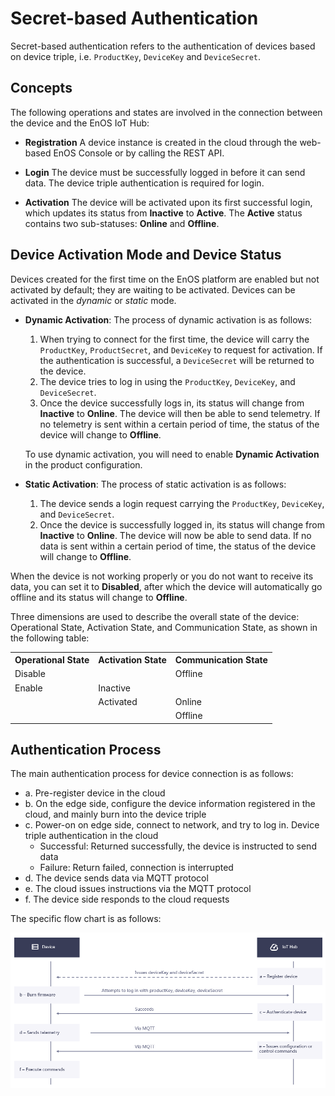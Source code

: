 # Secret-based Authentication

Secret-based authentication refers to the authentication of devices based on device triple, i.e. `ProductKey`, `DeviceKey` and `DeviceSecret`.

## Concepts

The following operations and states are involved in the connection between the device and the EnOS IoT Hub:

- **Registration**
  A device instance is created in the cloud through the web-based EnOS Console or by calling the REST API.

- **Login**
  The device must be successfully logged in before it can send data. The device triple authentication is required for login.

- **Activation**
  The device will be activated upon its first successful login, which updates its status from **Inactive** to **Active**. The **Active** status contains two sub-statuses: **Online** and **Offline**.


## Device Activation Mode and Device Status

Devices created for the first time on the EnOS platform are enabled but not activated by default; they are waiting to be activated. Devices can be activated in the _dynamic_ or _static_ mode.
- **Dynamic Activation**: The process of dynamic activation is as follows:
  1. When trying to connect for the first time, the device will carry the `ProductKey`, `ProductSecret`, and `DeviceKey` to request for activation. If the authentication is successful, a `DeviceSecret` will be returned to the device.
  2. The device tries to log in using the `ProductKey`, `DeviceKey`, and `DeviceSecret`.
  3. Once the device successfully logs in, its status will change from **Inactive** to **Online**. The device will then be able to send telemetry. If no telemetry is sent within a certain period of time, the status of the device will change to **Offline**.

  To use dynamic activation, you will need to enable **Dynamic Activation** in the product configuration.

- **Static Activation**: The process of static activation is as follows:
  1. The device sends a login request carrying the `ProductKey`, `DeviceKey`, and `DeviceSecret`.
  2. Once the device is successfully logged in, its status will change from **Inactive** to **Online**. The device will now be able to send data. If no data is sent within a certain period of time, the status of the device will change to **Offline**.

When the device is not working properly or you do not want to receive its data, you can set it to **Disabled**, after which the device will automatically go offline and its status will change to **Offline**.

Three dimensions are used to describe the overall state of the device: Operational State, Activation State, and Communication State, as shown in the following table:

<table>
   <tr>
     <th>Operational State</th>
     <th>Activation State</th>
     <th>Communication State</th>
   </tr>
   <tr>
     <td>Disable</td>
     <td></td>
     <td>Offline</td>
   </tr>
   <tr>
     <td>Enable</td>
     <td>Inactive</td>
     <td></td>
   </tr>
   <tr>
     <td></td>
     <td>Activated</td>
     <td>Online</td>
   </tr>
   <tr>
     <td></td>
     <td></td>
     <td>Offline</td>
   </tr>
</table>


## Authentication Process

The main authentication process for device connection is as follows:
- a. Pre-register device in the cloud
- b. On the edge side, configure the device information registered in the cloud, and mainly burn into the device triple
- c. Power-on on edge side, connect to network, and try to log in. Device triple authentication in the cloud
  - Successful: Returned successfully, the device is instructed to send data
  - Failure: Return failed, connection is interrupted
- d. The device sends data via MQTT protocol
- e. The cloud issues instructions via the MQTT protocol
- f. The device side responds to the cloud requests

The specific flow chart is as follows:

![](media/secret_communication.png)
